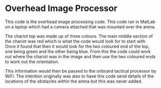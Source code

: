 # Overhead Image Processor

This code is the overhead image processing code. This code ran in MatLab on a laptop which had a camera attached that was mounted over the arena.

The chariot top was made up of three colours. The main middle section of the chariot was red which is what the code would look for to start with. Once it found that then it would look for the two coloured end of the top, one being green and the other being blue. From this the code could work out where the chariot was in the image and then use the two coloured ends to work out the orientation.

This information would then be passed to the onboard tactical processor by WiFi.
The intention originally was also to have this code send details of the locations of the obstacles within the arena but this was never added.
